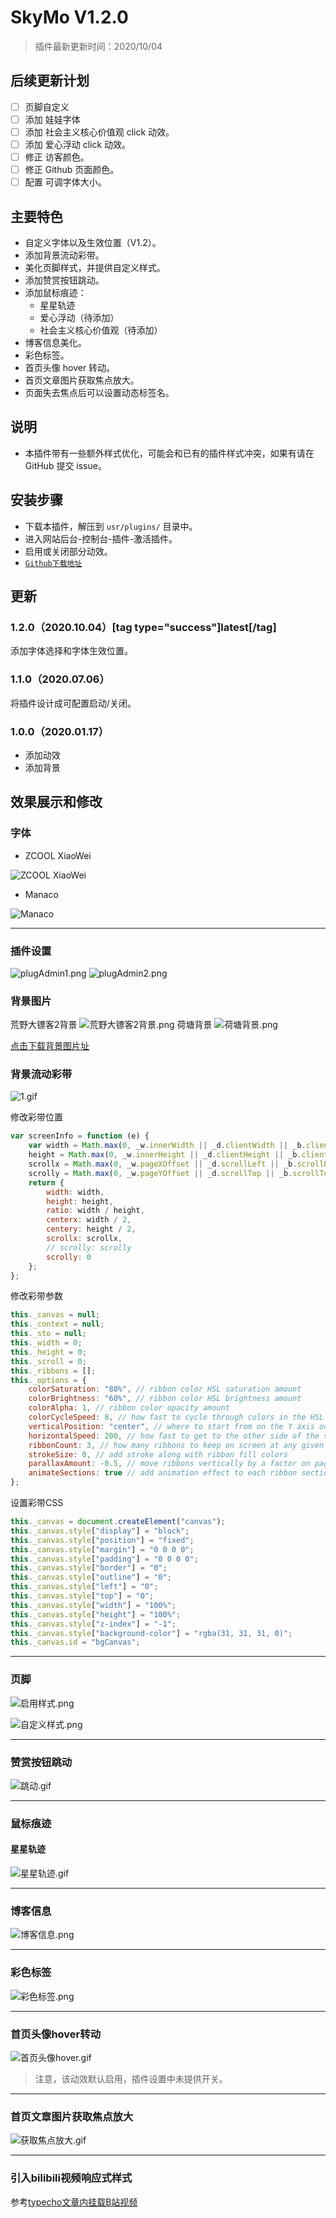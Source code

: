 # SkyMo V1.2.0

> 插件最新更新时间：2020/10/04

## 后续更新计划

- [ ] 页脚自定义
- [ ] 添加 娃娃字体
- [ ] 添加 社会主义核心价值观 click 动效。
- [ ] 添加 爱心浮动 click 动效。
- [ ] 修正 访客颜色。
- [ ] 修正 Github 页面颜色。
- [ ] 配置 可调字体大小。

## 主要特色

- 自定义字体以及生效位置（V1.2）。
- 添加背景流动彩带。
- 美化页脚样式，并提供自定义样式。
- 添加赞赏按钮跳动。
- 添加鼠标痕迹：
  - 星星轨迹
  - 爱心浮动（待添加）
  - 社会主义核心价值观（待添加）
- 博客信息美化。
- 彩色标签。
- 首页头像 hover 转动。
- 首页文章图片获取焦点放大。
- 页面失去焦点后可以设置动态标签名。

## 说明

- 本插件带有一些额外样式优化，可能会和已有的插件样式冲突，如果有请在 GitHub 提交 issue。

## 安装步骤

- 下载本插件，解压到 `usr/plugins/` 目录中。
- 进入网站后台-控制台-插件-激活插件。
- 启用或关闭部分动效。
- [`Github下载地址`][1]

## 更新

### 1.2.0（2020.10.04）[tag type="success"]latest[/tag]

添加字体选择和字体生效位置。

### 1.1.0（2020.07.06）

将插件设计成可配置启动/关闭。

### 1.0.0（2020.01.17）

- 添加动效
- 添加背景

## 效果展示和修改

### 字体

- ZCOOL XiaoWei

![ZCOOL XiaoWei][17]

- Manaco

![Manaco][18]

---

### 插件设置

![plugAdmin1.png][3]
![plugAdmin2.png][2]

### 背景图片

荒野大镖客2背景
![荒野大镖客2背景.png][4]
荷塘背景
![荷塘背景.png][5]

[点击下载背景图片址][6]

### 背景流动彩带

![1.gif][7]

修改彩带位置
```js
var screenInfo = function (e) {
    var width = Math.max(0, _w.innerWidth || _d.clientWidth || _b.clientWidth || 0),
    height = Math.max(0, _w.innerHeight || _d.clientHeight || _b.clientHeight || 0),
    scrollx = Math.max(0, _w.pageXOffset || _d.scrollLeft || _b.scrollLeft || 0) - (_d.clientLeft || 0),
    scrolly = Math.max(0, _w.pageYOffset || _d.scrollTop || _b.scrollTop || 0) - (_d.clientTop || 0);
    return {
        width: width,
        height: height,
        ratio: width / height,
        centerx: width / 2,
        centery: height / 2,
        scrollx: scrollx,
        // scrolly: scrolly
        scrolly: 0
    };
};
```
修改彩带参数
```js
this._canvas = null;
this._context = null;
this._sto = null;
this._width = 0;
this._height = 0;
this._scroll = 0;
this._ribbons = [];
this._options = {
    colorSaturation: "80%", // ribbon color HSL saturation amount
    colorBrightness: "60%", // ribbon color HSL brightness amount
    colorAlpha: 1, // ribbon color opacity amount
    colorCycleSpeed: 8, // how fast to cycle through colors in the HSL color space
    verticalPosition: "center", // where to start from on the Y axis on each side (top|min, middle|center, bottom|max, random)
    horizontalSpeed: 200, // how fast to get to the other side of the screen
    ribbonCount: 3, // how many ribbons to keep on screen at any given time
    strokeSize: 0, // add stroke along with ribbon fill colors
    parallaxAmount: -0.5, // move ribbons vertically by a factor on page scroll
    animateSections: true // add animation effect to each ribbon section over time
};
```
设置彩带CSS
```js
this._canvas = document.createElement("canvas");
this._canvas.style["display"] = "block";
this._canvas.style["position"] = "fixed";
this._canvas.style["margin"] = "0 0 0 0";
this._canvas.style["padding"] = "0 0 0 0";
this._canvas.style["border"] = "0";
this._canvas.style["outline"] = "0";
this._canvas.style["left"] = "0";
this._canvas.style["top"] = "0";
this._canvas.style["width"] = "100%";
this._canvas.style["height"] = "100%";
this._canvas.style["z-index"] = "-1";
this._canvas.style["background-color"] = "rgba(31, 31, 31, 0)";
this._canvas.id = "bgCanvas";
```

---

### 页脚

![启用样式.png][8]

![自定义样式.png][9]

---

### 赞赏按钮跳动

![跳动.gif][10]

---

### 鼠标痕迹

#### 星星轨迹

![星星轨迹.gif][11]

---

### 博客信息

![博客信息.png][12]

---

### 彩色标签

![彩色标签.png][13]

---

### 首页头像hover转动

![首页头像hover.gif][14]

>注意，该动效默认启用，插件设置中未提供开关。

---

### 首页文章图片获取焦点放大

![获取焦点放大.gif][15]

---

### 引入bilibili视频响应式样式

参考[typecho文章内挂载B站视频][16]

[1]: https://github.com/Alomerry/SkyMo
[2]: http://alomerry.com/usr/uploads/2020/07/1620333604.png
[3]: http://alomerry.com/usr/uploads/2020/07/2366965718.png
[4]: http://alomerry.com/usr/uploads/2020/01/1523369272.png
[5]: http://alomerry.com/usr/uploads/2020/01/629167857.png
[6]: http://alomerry.com/archives/195/
[7]: http://alomerry.com/usr/uploads/2020/01/499543144.gif
[8]: http://alomerry.com/usr/uploads/2020/01/2908048897.png
[9]: http://alomerry.com/usr/uploads/2020/07/1625104036.png
[10]: http://alomerry.com/usr/uploads/2020/01/673845452.gif
[11]: http://alomerry.com/usr/uploads/2020/01/286602434.gif
[12]: http://alomerry.com/usr/uploads/2020/01/1357181980.png
[13]: http://alomerry.com/usr/uploads/2020/01/3349164392.png
[14]: http://alomerry.com/usr/uploads/2020/01/3441578448.gif
[15]: http://alomerry.com/usr/uploads/2020/01/2240396392.gif
[16]: https://www.icnfox.cn/archives/42.html
[17]: http://alomerry.com/usr/uploads/2020/10/2495026317.png
[18]: http://alomerry.com/usr/uploads/2020/10/2799388962.png